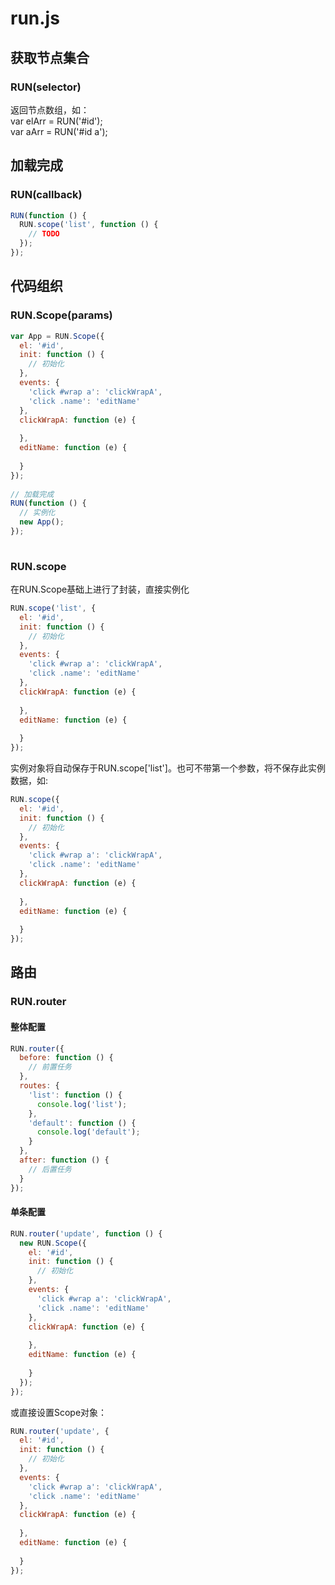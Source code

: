 # run.js

## 获取节点集合
### RUN(selector)
返回节点数组，如：  
var elArr = RUN('#id');  
var aArr = RUN('#id a');  
  
## 加载完成  
### RUN(callback)  
~~~ javascript
RUN(function () {  
  RUN.scope('list', function () {  
    // TODO  
  });  
});  
~~~
  
## 代码组织  
### RUN.Scope(params)  
~~~ javascript
var App = RUN.Scope({  
  el: '#id',  
  init: function () {  
    // 初始化  
  },  
  events: {  
    'click #wrap a': 'clickWrapA',  
    'click .name': 'editName'  
  },  
  clickWrapA: function (e) {  
    
  },  
  editName: function (e) {  
    
  }  
});  
  
// 加载完成
RUN(function () {  
  // 实例化  
  new App();  
});  
  
~~~
  
### RUN.scope
在RUN.Scope基础上进行了封装，直接实例化  
~~~ javascript
RUN.scope('list', {  
  el: '#id',  
  init: function () {  
    // 初始化  
  },  
  events: {  
    'click #wrap a': 'clickWrapA',  
    'click .name': 'editName'  
  },  
  clickWrapA: function (e) {  
  
  },  
  editName: function (e) {  
  
  }  
});  
~~~
实例对象将自动保存于RUN.scope['list']。也可不带第一个参数，将不保存此实例数据，如:  
~~~ javascript
RUN.scope({  
  el: '#id',  
  init: function () {  
    // 初始化  
  },  
  events: {  
    'click #wrap a': 'clickWrapA',  
    'click .name': 'editName'  
  },  
  clickWrapA: function (e) {  
  
  },  
  editName: function (e) {  
  
  }  
});  
~~~
  
## 路由
### RUN.router
#### 整体配置  
~~~ javascript
RUN.router({  
  before: function () {  
    // 前置任务  
  },  
  routes: {  
    'list': function () {  
      console.log('list');  
    },  
    'default': function () {  
      console.log('default');  
    }  
  },  
  after: function () {  
    // 后置任务  
  }  
});  
~~~
#### 单条配置
~~~ javascript
RUN.router('update', function () {  
  new RUN.Scope({  
    el: '#id',  
    init: function () {  
      // 初始化  
    },  
    events: {  
      'click #wrap a': 'clickWrapA',  
      'click .name': 'editName'  
    },  
    clickWrapA: function (e) {  
        
    },
    editName: function (e) {  
      
    }  
  });  
});  
~~~
或直接设置Scope对象：  
~~~ javascript
RUN.router('update', {  
  el: '#id',  
  init: function () {  
    // 初始化  
  },  
  events: {  
    'click #wrap a': 'clickWrapA',  
    'click .name': 'editName'  
  },  
  clickWrapA: function (e) {  
  
  },  
  editName: function (e) {  
  
  }  
});  
~~~
  
